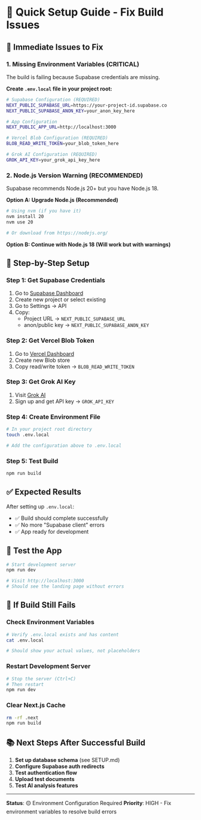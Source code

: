 # 🚀 Quick Setup Guide - Fix Build Issues

## 🚨 **Immediate Issues to Fix**

### 1. **Missing Environment Variables** (CRITICAL)
The build is failing because Supabase credentials are missing.

**Create `.env.local` file in your project root:**
```bash
# Supabase Configuration (REQUIRED)
NEXT_PUBLIC_SUPABASE_URL=https://your-project-id.supabase.co
NEXT_PUBLIC_SUPABASE_ANON_KEY=your_anon_key_here

# App Configuration
NEXT_PUBLIC_APP_URL=http://localhost:3000

# Vercel Blob Configuration (REQUIRED)
BLOB_READ_WRITE_TOKEN=your_blob_token_here

# Grok AI Configuration (REQUIRED)
GROK_API_KEY=your_grok_api_key_here
```

### 2. **Node.js Version Warning** (RECOMMENDED)
Supabase recommends Node.js 20+ but you have Node.js 18.

**Option A: Upgrade Node.js (Recommended)**
```bash
# Using nvm (if you have it)
nvm install 20
nvm use 20

# Or download from https://nodejs.org/
```

**Option B: Continue with Node.js 18 (Will work but with warnings)**

## 🔧 **Step-by-Step Setup**

### **Step 1: Get Supabase Credentials**
1. Go to [Supabase Dashboard](https://supabase.com/dashboard)
2. Create new project or select existing
3. Go to Settings → API
4. Copy:
   - Project URL → `NEXT_PUBLIC_SUPABASE_URL`
   - anon/public key → `NEXT_PUBLIC_SUPABASE_ANON_KEY`

### **Step 2: Get Vercel Blob Token**
1. Go to [Vercel Dashboard](https://vercel.com/dashboard)
2. Create new Blob store
3. Copy read/write token → `BLOB_READ_WRITE_TOKEN`

### **Step 3: Get Grok AI Key**
1. Visit [Grok AI](https://grok.x.ai/)
2. Sign up and get API key → `GROK_API_KEY`

### **Step 4: Create Environment File**
```bash
# In your project root directory
touch .env.local

# Add the configuration above to .env.local
```

### **Step 5: Test Build**
```bash
npm run build
```

## ✅ **Expected Results**

After setting up `.env.local`:
- ✅ Build should complete successfully
- ✅ No more "Supabase client" errors
- ✅ App ready for development

## 🧪 **Test the App**

```bash
# Start development server
npm run dev

# Visit http://localhost:3000
# Should see the landing page without errors
```

## 🐛 **If Build Still Fails**

### **Check Environment Variables**
```bash
# Verify .env.local exists and has content
cat .env.local

# Should show your actual values, not placeholders
```

### **Restart Development Server**
```bash
# Stop the server (Ctrl+C)
# Then restart
npm run dev
```

### **Clear Next.js Cache**
```bash
rm -rf .next
npm run build
```

## 📚 **Next Steps After Successful Build**

1. **Set up database schema** (see SETUP.md)
2. **Configure Supabase auth redirects**
3. **Test authentication flow**
4. **Upload test documents**
5. **Test AI analysis features**

---

**Status**: 🟡 Environment Configuration Required
**Priority**: HIGH - Fix environment variables to resolve build errors
